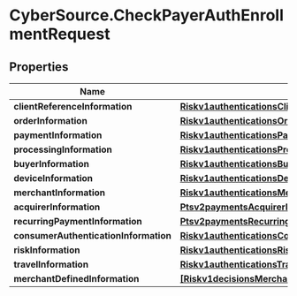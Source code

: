# CyberSource.CheckPayerAuthEnrollmentRequest

## Properties
Name | Type | Description | Notes
------------ | ------------- | ------------- | -------------
**clientReferenceInformation** | [**Riskv1authenticationsClientReferenceInformation**](Riskv1authenticationsClientReferenceInformation.md) |  | [optional] 
**orderInformation** | [**Riskv1authenticationsOrderInformation**](Riskv1authenticationsOrderInformation.md) |  | [optional] 
**paymentInformation** | [**Riskv1authenticationsPaymentInformation**](Riskv1authenticationsPaymentInformation.md) |  | [optional] 
**processingInformation** | [**Riskv1authenticationsProcessingInformation**](Riskv1authenticationsProcessingInformation.md) |  | [optional] 
**buyerInformation** | [**Riskv1authenticationsBuyerInformation**](Riskv1authenticationsBuyerInformation.md) |  | [optional] 
**deviceInformation** | [**Riskv1authenticationsDeviceInformation**](Riskv1authenticationsDeviceInformation.md) |  | [optional] 
**merchantInformation** | [**Riskv1authenticationsMerchantInformation**](Riskv1authenticationsMerchantInformation.md) |  | [optional] 
**acquirerInformation** | [**Ptsv2paymentsAcquirerInformation**](Ptsv2paymentsAcquirerInformation.md) |  | [optional] 
**recurringPaymentInformation** | [**Ptsv2paymentsRecurringPaymentInformation**](Ptsv2paymentsRecurringPaymentInformation.md) |  | [optional] 
**consumerAuthenticationInformation** | [**Riskv1authenticationsConsumerAuthenticationInformation**](Riskv1authenticationsConsumerAuthenticationInformation.md) |  | [optional] 
**riskInformation** | [**Riskv1authenticationsRiskInformation**](Riskv1authenticationsRiskInformation.md) |  | [optional] 
**travelInformation** | [**Riskv1authenticationsTravelInformation**](Riskv1authenticationsTravelInformation.md) |  | [optional] 
**merchantDefinedInformation** | [**[Riskv1decisionsMerchantDefinedInformation]**](Riskv1decisionsMerchantDefinedInformation.md) |  | [optional] 


